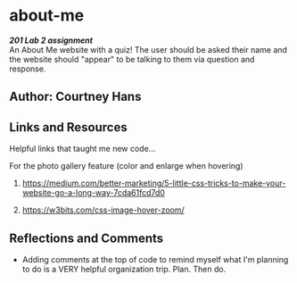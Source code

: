 # about-me
***201 Lab 2 assignment***  
An About Me website with a quiz! The user should be asked their name and the website should "appear" to be talking to them via question and response.

## Author: Courtney Hans

## Links and Resources
Helpful links that taught me new code...

For the photo gallery feature (color and enlarge when hovering)
1. https://medium.com/better-marketing/5-little-css-tricks-to-make-your-website-go-a-long-way-7cda61fcd7d0 

2. https://w3bits.com/css-image-hover-zoom/

## Reflections and Comments
* Adding comments at the top of code to remind myself what I'm planning to do is a VERY helpful organization trip. Plan. Then do.



